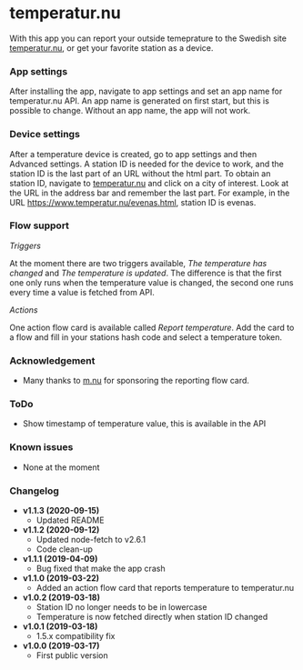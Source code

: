 # temperatur.nu
With this app you can report your outside temeprature to the Swedish site [temperatur.nu](http://www.temperatur.nu), or get your favorite station as a device.

### App settings
After installing the app, navigate to app settings and set an app name for temperatur.nu API. An app name is generated on first start, but this is possible to change. Without an app name, the app will not work.

### Device settings
After a temperature device is created, go to app settings and then Advanced settings. A station ID is needed for the device to work, and the station ID is the last part of an URL without the html part. To obtain an station ID, navigate to [temperatur.nu](http://www.temperatur.nu) and click on a city of interest. Look at the URL in the address bar and remember the last part. For example, in the URL https://www.temperatur.nu/evenas.html, station ID is evenas.

### Flow support
*Triggers*

At the moment there are two triggers available, *The temperature has changed* and *The temperature is updated*. The difference is that the first one only runs when the temperature value is changed, the second one runs every time a value is fetched from API.

*Actions*

One action flow card is available called *Report temperature*. Add the card to a flow and fill in your stations hash code and select a temperature token.

### Acknowledgement
 - Many thanks to [m.nu](http://www.m.nu) for sponsoring the reporting flow card.

### ToDo
- Show timestamp of temperature value, this is available in the API

### Known issues
- None at the moment

### Changelog
- **v1.1.3 (2020-09-15)**
  - Updated README
- **v1.1.2 (2020-09-12)**
  - Updated node-fetch to v2.6.1
  - Code clean-up
- **v1.1.1 (2019-04-09)**
  - Bug fixed that make the app crash
- **v1.1.0 (2019-03-22)**
  - Added an action flow card that reports temperature to temperatur.nu
- **v1.0.2 (2019-03-18)**
  - Station ID no longer needs to be in lowercase
  - Temperature is now fetched directly when station ID changed
- **v1.0.1 (2019-03-18)**
  - 1.5.x compatibility fix
- **v1.0.0 (2019-03-17)**
  - First public version
